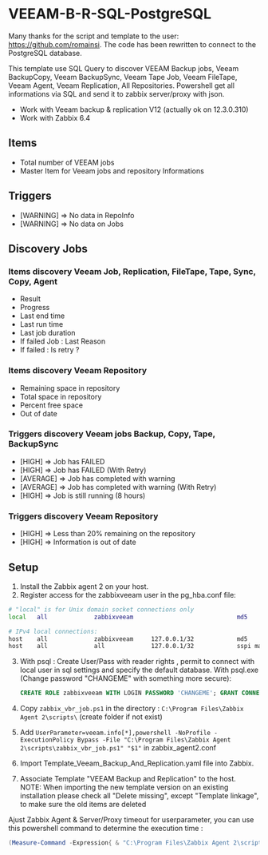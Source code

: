 # VEEAM-B-R-SQL-PostgreSQL

Many thanks for the script and template to the user: https://github.com/romainsi. The code has been rewritten to connect to the PostgreSQL database. 

This template use SQL Query to discover VEEAM Backup jobs, Veeam BackupCopy, Veeam BackupSync, Veeam Tape Job, Veeam FileTape, Veeam Agent, Veeam Replication, All Repositories.
Powershell get all informations via SQL and send it to zabbix server/proxy with json.

- Work with Veeam backup & replication V12 (actually ok on 12.3.0.310)
- Work with Zabbix 6.4

## Items

- Total number of VEEAM jobs
- Master Item for Veeam jobs and repository Informations

## Triggers

- [WARNING] => No data in RepoInfo
- [WARNING] => No data on Jobs

## Discovery Jobs

### Items discovery Veeam Job, Replication, FileTape, Tape, Sync, Copy, Agent

- Result
- Progress
- Last end time
- Last run time
- Last job duration
- If failed Job : Last Reason
- If failed : Is retry ?

### Items discovery Veeam Repository

- Remaining space in repository
- Total space in repository
- Percent free space
- Out of date

### Triggers discovery Veeam jobs Backup, Copy, Tape, BackupSync

- [HIGH] => Job has FAILED
- [HIGH] => Job has FAILED (With Retry)
- [AVERAGE] => Job has completed with warning
- [AVERAGE] => Job has completed with warning (With Retry)
- [HIGH] => Job is still running (8 hours)

### Triggers discovery Veeam Repository

- [HIGH] => Less than 20% remaining on the repository
- [HIGH] => Information is out of date

## Setup

1. Install the Zabbix agent 2 on your host.
2. Register access for the zabbixveeam user in the pg_hba.conf file:
```bash
# "local" is for Unix domain socket connections only
local   all             zabbixveeam                             md5

# IPv4 local connections:
host    all             zabbixveeam     127.0.0.1/32            md5
host    all             all             127.0.0.1/32            sspi map=veeam
```
3. With psql : Create User/Pass with reader rights , permit to connect with local user in sql settings and specify the default database. With psql.exe (Change password "CHANGEME" with something more secure):

    ```sql
   CREATE ROLE zabbixveeam WITH LOGIN PASSWORD 'CHANGEME'; GRANT CONNECT ON DATABASE VeeamBackup TO zabbixveeam; GRANT USAGE ON SCHEMA public TO zabbixveeam; GRANT SELECT ON ALL TABLES IN SCHEMA public TO zabbixveeam; ALTER DEFAULT PRIVILEGES IN SCHEMA public GRANT SELECT ON TABLES TO zabbixveeam;
    ```

5. Copy `zabbix_vbr_job.ps1` in the directory : `C:\Program Files\Zabbix Agent 2\scripts\` (create folder if not exist)
6. Add `UserParameter=veeam.info[*],powershell -NoProfile -ExecutionPolicy Bypass -File "C:\Program Files\Zabbix Agent 2\scripts\zabbix_vbr_job.ps1" "$1"` in zabbix_agent2.conf  
7. Import Template_Veeam_Backup_And_Replication.yaml file into Zabbix.
8. Associate Template "VEEAM Backup and Replication" to the host.  
NOTE: When importing the new template version on an existing installation please check all "Delete missing", except "Template linkage", to make sure the old items are deleted

Ajust Zabbix Agent & Server/Proxy timeout for userparameter, you can use this powershell command to determine the execution time :

```powershell
(Measure-Command -Expression{ & "C:\Program Files\Zabbix Agent 2\scripts\zabbix_vbr_job.ps1" "StartJobs"}).TotalSeconds
```
